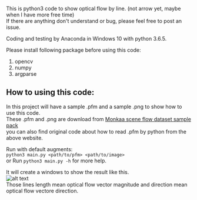 This is python3 code to show optical flow by line. (not arrow yet, maybe when I have more free time)<br />
If there are anything don't understand or bug, please feel free to post an issue.<br />

Coding and testing by Anaconda in Windows 10 with python 3.6.5.<br />

Please install following package before using this code:<br />
1. opencv<br />
2. numpy<br />
3. argparse<br />

## How to using this code:
In this project will have a sample .pfm and a sample .png to show how to use this code.<br />
These .pfm and .png are download from [Monkaa scene flow dataset sample pack](https://lmb.informatik.uni-freiburg.de/resources/datasets/SceneFlowDatasets.en.html)<br /> 
you can also find original code about how to read .pfm by python from the above website.<br /> 

Run with default augments:<br />
```python3 main.py <path/to/pfm> <path/to/image>```<br />
or
Run ```python3 main.py -h``` for more help.


It will create a windows to show the result like this.<br />
![alt text](https://github.com/SHENG-KAI-HUANG/show_optical_flow_in_line/blob/master/readme_image/output.jpg)<br />
Those lines length mean optical flow vector magnitude and direction mean optical flow vectore direction.
